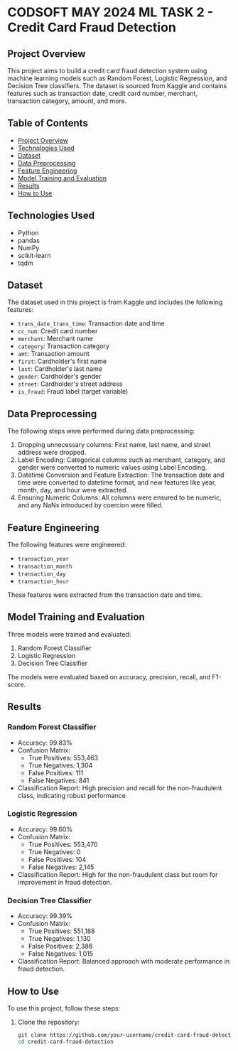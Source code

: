 # CODSOFT MAY 2024 ML TASK 2 - Credit Card Fraud Detection

## Project Overview

This project aims to build a credit card fraud detection system using machine learning models such as Random Forest, Logistic Regression, and Decision Tree classifiers. The dataset is sourced from Kaggle and contains features such as transaction date, credit card number, merchant, transaction category, amount, and more.

## Table of Contents

- [Project Overview](#project-overview)
- [Technologies Used](#technologies-used)
- [Dataset](#dataset)
- [Data Preprocessing](#data-preprocessing)
- [Feature Engineering](#feature-engineering)
- [Model Training and Evaluation](#model-training-and-evaluation)
- [Results](#results)
- [How to Use](#how-to-use)

## Technologies Used

- Python
- pandas
- NumPy
- scikit-learn
- tqdm

## Dataset

The dataset used in this project is from Kaggle and includes the following features:
- `trans_date_trans_time`: Transaction date and time
- `cc_num`: Credit card number
- `merchant`: Merchant name
- `category`: Transaction category
- `amt`: Transaction amount
- `first`: Cardholder's first name
- `last`: Cardholder's last name
- `gender`: Cardholder's gender
- `street`: Cardholder's street address
- `is_fraud`: Fraud label (target variable)

## Data Preprocessing

The following steps were performed during data preprocessing:
1. Dropping unnecessary columns: First name, last name, and street address were dropped.
2. Label Encoding: Categorical columns such as merchant, category, and gender were converted to numeric values using Label Encoding.
3. Datetime Conversion and Feature Extraction: The transaction date and time were converted to datetime format, and new features like year, month, day, and hour were extracted.
4. Ensuring Numeric Columns: All columns were ensured to be numeric, and any NaNs introduced by coercion were filled.

## Feature Engineering

The following features were engineered:
- `transaction_year`
- `transaction_month`
- `transaction_day`
- `transaction_hour`

These features were extracted from the transaction date and time.

## Model Training and Evaluation

Three models were trained and evaluated:
1. Random Forest Classifier
2. Logistic Regression
3. Decision Tree Classifier

The models were evaluated based on accuracy, precision, recall, and F1-score.

## Results

### Random Forest Classifier
- Accuracy: 99.83%
- Confusion Matrix:
  - True Positives: 553,463
  - True Negatives: 1,304
  - False Positives: 111
  - False Negatives: 841
- Classification Report: High precision and recall for the non-fraudulent class, indicating robust performance.

### Logistic Regression
- Accuracy: 99.60%
- Confusion Matrix:
  - True Positives: 553,470
  - True Negatives: 0
  - False Positives: 104
  - False Negatives: 2,145
- Classification Report: High for the non-fraudulent class but room for improvement in fraud detection.

### Decision Tree Classifier
- Accuracy: 99.39%
- Confusion Matrix:
  - True Positives: 551,188
  - True Negatives: 1,130
  - False Positives: 2,386
  - False Negatives: 1,015
- Classification Report: Balanced approach with moderate performance in fraud detection.

## How to Use

To use this project, follow these steps:
1. Clone the repository:
   ```bash
   git clone https://github.com/your-username/credit-card-fraud-detection.git
   cd credit-card-fraud-detection
